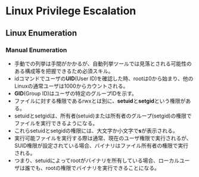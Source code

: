 # Linux Privilege Escalation

## Linux Enumeration

### Manual Enumeration
- 手動での列挙は手間がかかるが、自動列挙ツールでは見落とされる可能性のある構成等を把握できるため必須スキル。
- idコマンドでユーザの**UID**(User ID)を確認した時、rootは0から始まり、他のLinuxの通常ユーザは1000からカウントされる。
- **GID**(Group ID)はユーザの特定のグループIDを示す。
- ファイルに対する権限であるrwxとは別に、**setuid**と**setgid**という権限がある。
- setuidとsetgidは、所有者(setuid)または所有者のグループ(setgid)の権限でファイルを実行できるようになる。
- これらsetuidとsetgidの権限には、大文字か小文字で**s**が表示される。
- 実行可能ファイルを実行する際は通常、現在のユーザ権限で実行されるが、SUID権限が設定されている場合、バイナリはファイル所有者の権限で実行される。
- つまり、setuidによってrootがバイナリを所有している場合、ローカルユーザは誰でも、rootの権限でバイナリを実行できることになる。
